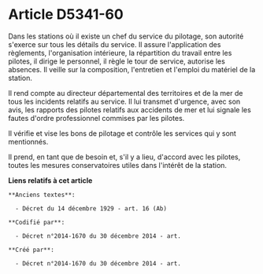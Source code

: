 # Article D5341-60

Dans les stations où il existe un chef du service du pilotage, son autorité s'exerce sur tous les détails du service. Il
assure l'application des règlements, l'organisation intérieure, la répartition du travail entre les pilotes, il dirige le
personnel, il règle le tour de service, autorise les absences. Il veille sur la composition, l'entretien et l'emploi du
matériel de la station.

Il rend compte au directeur départemental des territoires et de la mer de tous les incidents relatifs au service. Il lui
transmet d'urgence, avec son avis, les rapports des pilotes relatifs aux accidents de mer et lui signale les fautes d'ordre
professionnel commises par les pilotes.

Il vérifie et vise les bons de pilotage et contrôle les services qui y sont mentionnés.

Il prend, en tant que de besoin et, s'il y a lieu, d'accord avec les pilotes, toutes les mesures conservatoires utiles dans
l'intérêt de la station.

**Liens relatifs à cet article**

	**Anciens textes**:

	  - Décret du 14 décembre 1929 - art. 16 (Ab)

	**Codifié par**:

	  - Décret n°2014-1670 du 30 décembre 2014 - art.

	**Créé par**:

	  - Décret n°2014-1670 du 30 décembre 2014 - art.
